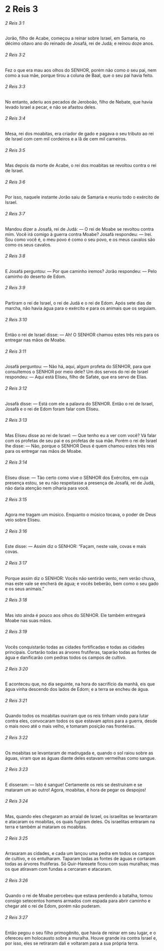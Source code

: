 # 2 Reis 3

###### 2 Reis 3:1

Jorão, filho de Acabe, começou a reinar sobre Israel, em Samaria, no décimo oitavo ano do reinado de Josafá, rei de Judá; e reinou doze anos.

###### 2 Reis 3:2

Fez o que era mau aos olhos do SENHOR, porém não como o seu pai, nem como a sua mãe, porque tirou a coluna de Baal, que o seu pai havia feito.

###### 2 Reis 3:3

No entanto, aderiu aos pecados de Jeroboão, filho de Nebate, que havia levado Israel a pecar, e não se afastou deles.

###### 2 Reis 3:4

Mesa, rei dos moabitas, era criador de gado e pagava o seu tributo ao rei de Israel com cem mil cordeiros e a lã de cem mil carneiros.

###### 2 Reis 3:5

Mas depois da morte de Acabe, o rei dos moabitas se revoltou contra o rei de Israel.

###### 2 Reis 3:6

Por isso, naquele instante Jorão saiu de Samaria e reuniu todo o exército de Israel.

###### 2 Reis 3:7

Mandou dizer a Josafá, rei de Judá: — O rei de Moabe se revoltou contra mim. Você irá comigo à guerra contra Moabe? Josafá respondeu: — Irei. Sou como você é, o meu povo é como o seu povo, e os meus cavalos são como os seus cavalos.

###### 2 Reis 3:8

E Josafá perguntou: — Por que caminho iremos? Jorão respondeu: — Pelo caminho do deserto de Edom.

###### 2 Reis 3:9

Partiram o rei de Israel, o rei de Judá e o rei de Edom. Após sete dias de marcha, não havia água para o exército e para os animais que os seguiam.

###### 2 Reis 3:10

Então o rei de Israel disse: — Ah! O SENHOR chamou estes três reis para os entregar nas mãos de Moabe.

###### 2 Reis 3:11

Josafá perguntou: — Não há, aqui, algum profeta do SENHOR, para que consultemos o SENHOR por meio dele? Um dos servos do rei de Israel respondeu: — Aqui está Eliseu, filho de Safate, que era servo de Elias.

###### 2 Reis 3:12

Josafá disse: — Está com ele a palavra do SENHOR. Então o rei de Israel, Josafá e o rei de Edom foram falar com Eliseu.

###### 2 Reis 3:13

Mas Eliseu disse ao rei de Israel: — Que tenho eu a ver com você? Vá falar com os profetas de seu pai e os profetas de sua mãe. Porém o rei de Israel lhe disse: — Não, porque o SENHOR Deus é quem chamou estes três reis para os entregar nas mãos de Moabe.

###### 2 Reis 3:14

Eliseu disse: — Tão certo como vive o SENHOR dos Exércitos, em cuja presença estou, se eu não respeitasse a presença de Josafá, rei de Judá, não daria atenção nem olharia para você.

###### 2 Reis 3:15

Agora me tragam um músico. Enquanto o músico tocava, o poder de Deus veio sobre Eliseu.

###### 2 Reis 3:16

Este disse: — Assim diz o SENHOR: “Façam, neste vale, covas e mais covas.

###### 2 Reis 3:17

Porque assim diz o SENHOR: Vocês não sentirão vento, nem verão chuva, mas este vale se encherá de água; e vocês beberão, bem como o seu gado e os seus animais.”

###### 2 Reis 3:18

Mas isto ainda é pouco aos olhos do SENHOR. Ele também entregará Moabe nas suas mãos.

###### 2 Reis 3:19

Vocês conquistarão todas as cidades fortificadas e todas as cidades principais. Cortarão todas as árvores frutíferas, taparão todas as fontes de água e danificarão com pedras todos os campos de cultivo.

###### 2 Reis 3:20

E aconteceu que, no dia seguinte, na hora do sacrifício da manhã, eis que água vinha descendo dos lados de Edom; e a terra se encheu de água.

###### 2 Reis 3:21

Quando todos os moabitas ouviram que os reis tinham vindo para lutar contra eles, convocaram todos os que estavam aptos para a guerra, desde o mais novo até o mais velho, e tomaram posição nas fronteiras.

###### 2 Reis 3:22

Os moabitas se levantaram de madrugada e, quando o sol raiou sobre as águas, viram que as águas diante deles estavam vermelhas como sangue.

###### 2 Reis 3:23

E disseram: — Isto é sangue! Certamente os reis se destruíram e se mataram um ao outro! Agora, moabitas, é hora de pegar os despojos!

###### 2 Reis 3:24

Mas, quando eles chegaram ao arraial de Israel, os israelitas se levantaram e atacaram os moabitas, os quais fugiram deles. Os israelitas entraram na terra e também aí mataram os moabitas.

###### 2 Reis 3:25

Arrasaram as cidades, e cada um lançou uma pedra em todos os campos de cultivo, e os entulharam. Taparam todas as fontes de águas e cortaram todas as árvores frutíferas. Só Quir-Haresete ficou com suas muralhas; mas os que atiravam com fundas a cercaram e atacaram.

###### 2 Reis 3:26

Quando o rei de Moabe percebeu que estava perdendo a batalha, tomou consigo setecentos homens armados com espada para abrir caminho e chegar até o rei de Edom, porém não puderam.

###### 2 Reis 3:27

Então pegou o seu filho primogênito, que havia de reinar em seu lugar, e o ofereceu em holocausto sobre a muralha. Houve grande ira contra Israel e, por isso, eles se retiraram dali e voltaram para a sua própria terra.

